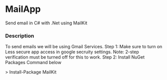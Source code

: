 # MailApp
Send email in C# with .Net using MailKit
<h3>Description</h3>

<p>
  To send emails we will be using Gmail Services. Step 1: Make sure to turn on
  Less secure app access in google secruity settings. Note: 2-step verification
  must be turned off for this to work. Step 2: Install NuGet Packages Command
  below
</p>
> Install-Package MailKit

